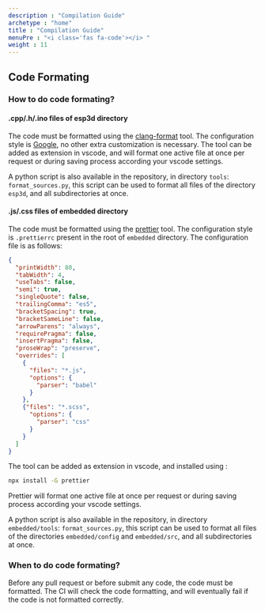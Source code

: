```yaml
---
description : "Compilation Guide"
archetype : "home"
title : "Compilation Guide"
menuPre : "<i class='fas fa-code'></i> "
weight : 11
---
```

## Code Formating

### How to do code formating?
#### .cpp/.h/.ino files of esp3d directory
The code must be formatted using the [clang-format](https://clang.llvm.org/docs/ClangFormat.html) tool. The configuration style is [Google](https://google.github.io/styleguide/cppguide.html), no other extra customization is necessary. The tool can be added as extension in vscode, and will format one active file at once per request or during saving process according your vscode settings. 

A python script is also available in the repository, in directory `tools`: `format_sources.py`, this script can be used to format all files of the directory `esp3d`, and all subdirectories at once.  

#### .js/.css files of embedded directory
The code must be formatted using the [prettier](https://prettier.io/) tool. The configuration style is `.prettierrc` present in the root of `embedded` directory. The configuration file is as follows:
```json
{
  "printWidth": 80,
  "tabWidth": 4,
  "useTabs": false,
  "semi": true,
  "singleQuote": false,
  "trailingComma": "es5",
  "bracketSpacing": true,
  "bracketSameLine": false,
  "arrowParens": "always",
  "requirePragma": false,
  "insertPragma": false,
  "proseWrap": "preserve",
  "overrides": [
    {
      "files": "*.js",
      "options": {
        "parser": "babel"
      }
    },
    {"files": "*.scss",
      "options": {
        "parser": "css"
      }
    }
  ]
}
```


The tool can be added as extension in vscode, and installed using :
```bash
npx install -G prettier
```
Prettier will format one active file at once per request or during saving process according your vscode settings.

A python script is also available in the repository, in directory `embedded/tools`: `format_sources.py`, this script can be used to format all files of the directories `embedded/config` and `embedded/src`, and all subdirectories at once.


### When to do code formating?

Before any pull request or before submit any code, the code must be formatted. The CI will check the code formatting, and will eventually fail if the code is not formatted correctly.